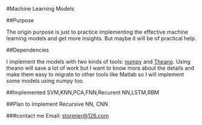 #Machine Learning Models


##Purpose

The origin purpose is just to practice implementing the effective machine learning models and get more insights. But maybe it will be of practical help. 

##Dependencies

I implement the models with two kinds of tools: [numpy](http://www.numpy.org/) and [Theano](http://deeplearning.net/software/theano/). Using theano will save a lot of work but I want to know more about the details and make them  easy to migrate to other tools like Matlab so I will implement some models using numpy too.

##Implemented
SVM,KNN,PCA,FNN,Recurent NN,LSTM,RBM

##Plan to Implement
Recursive NN, CNN

###contact me
Email: stormier@126.com